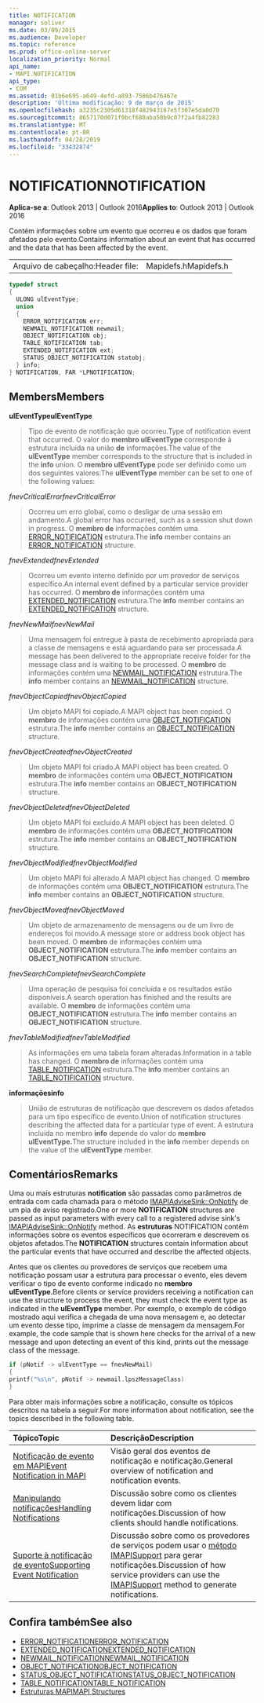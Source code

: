 ```yaml
---
title: NOTIFICATION
manager: soliver
ms.date: 03/09/2015
ms.audience: Developer
ms.topic: reference
ms.prod: office-online-server
localization_priority: Normal
api_name:
- MAPI.NOTIFICATION
api_type:
- COM
ms.assetid: 01b6e695-a649-4efd-a893-7586b476467e
description: 'Última modificação: 9 de março de 2015'
ms.openlocfilehash: a3235c2305d61318f482943167e5f307e5da0d70
ms.sourcegitcommit: 8657170d071f9bcf680aba50b9c07f2a4fb82283
ms.translationtype: MT
ms.contentlocale: pt-BR
ms.lasthandoff: 04/28/2019
ms.locfileid: "33432874"
---
```

# <a name="notification"></a><span data-ttu-id="c0be9-103">NOTIFICATION</span><span class="sxs-lookup"><span data-stu-id="c0be9-103">NOTIFICATION</span></span>
 
<span data-ttu-id="c0be9-104">**Aplica-se a**: Outlook 2013 | Outlook 2016</span><span class="sxs-lookup"><span data-stu-id="c0be9-104">**Applies to**: Outlook 2013 | Outlook 2016</span></span> 
  
<span data-ttu-id="c0be9-105">Contém informações sobre um evento que ocorreu e os dados que foram afetados pelo evento.</span><span class="sxs-lookup"><span data-stu-id="c0be9-105">Contains information about an event that has occurred and the data that has been affected by the event.</span></span>
  
|||
|:-----|:-----|
|<span data-ttu-id="c0be9-106">Arquivo de cabeçalho:</span><span class="sxs-lookup"><span data-stu-id="c0be9-106">Header file:</span></span>  <br/> |<span data-ttu-id="c0be9-107">Mapidefs.h</span><span class="sxs-lookup"><span data-stu-id="c0be9-107">Mapidefs.h</span></span>  <br/> |
   
```cpp
typedef struct
{
  ULONG ulEventType;
  union
  {
    ERROR_NOTIFICATION err;
    NEWMAIL_NOTIFICATION newmail;
    OBJECT_NOTIFICATION obj;
    TABLE_NOTIFICATION tab;
    EXTENDED_NOTIFICATION ext;
    STATUS_OBJECT_NOTIFICATION statobj;
  } info;
} NOTIFICATION, FAR *LPNOTIFICATION;

```

## <a name="members"></a><span data-ttu-id="c0be9-108">Members</span><span class="sxs-lookup"><span data-stu-id="c0be9-108">Members</span></span>

<span data-ttu-id="c0be9-109">**ulEventType**</span><span class="sxs-lookup"><span data-stu-id="c0be9-109">**ulEventType**</span></span>
  
> <span data-ttu-id="c0be9-110">Tipo de evento de notificação que ocorreu.</span><span class="sxs-lookup"><span data-stu-id="c0be9-110">Type of notification event that occurred.</span></span> <span data-ttu-id="c0be9-111">O valor do **membro ulEventType** corresponde à estrutura incluída na união **de** informações.</span><span class="sxs-lookup"><span data-stu-id="c0be9-111">The value of the **ulEventType** member corresponds to the structure that is included in the **info** union.</span></span> <span data-ttu-id="c0be9-112">O **membro ulEventType** pode ser definido como um dos seguintes valores:</span><span class="sxs-lookup"><span data-stu-id="c0be9-112">The **ulEventType** member can be set to one of the following values:</span></span> 
    
 <span data-ttu-id="c0be9-113">_fnevCriticalError_</span><span class="sxs-lookup"><span data-stu-id="c0be9-113">_fnevCriticalError_</span></span>
  
> <span data-ttu-id="c0be9-114">Ocorreu um erro global, como o desligar de uma sessão em andamento.</span><span class="sxs-lookup"><span data-stu-id="c0be9-114">A global error has occurred, such as a session shut down in progress.</span></span> <span data-ttu-id="c0be9-115">O **membro de** informações contém uma [ERROR_NOTIFICATION](error_notification.md) estrutura.</span><span class="sxs-lookup"><span data-stu-id="c0be9-115">The **info** member contains an [ERROR_NOTIFICATION](error_notification.md) structure.</span></span> 
    
 <span data-ttu-id="c0be9-116">_fnevExtended_</span><span class="sxs-lookup"><span data-stu-id="c0be9-116">_fnevExtended_</span></span>
  
> <span data-ttu-id="c0be9-117">Ocorreu um evento interno definido por um provedor de serviços específico.</span><span class="sxs-lookup"><span data-stu-id="c0be9-117">An internal event defined by a particular service provider has occurred.</span></span> <span data-ttu-id="c0be9-118">O **membro de** informações contém uma [EXTENDED_NOTIFICATION](extended_notification.md) estrutura.</span><span class="sxs-lookup"><span data-stu-id="c0be9-118">The **info** member contains an [EXTENDED_NOTIFICATION](extended_notification.md) structure.</span></span> 
    
 <span data-ttu-id="c0be9-119">_fnevNewMail_</span><span class="sxs-lookup"><span data-stu-id="c0be9-119">_fnevNewMail_</span></span>
  
> <span data-ttu-id="c0be9-120">Uma mensagem foi entregue à pasta de recebimento apropriada para a classe de mensagens e está aguardando para ser processada.</span><span class="sxs-lookup"><span data-stu-id="c0be9-120">A message has been delivered to the appropriate receive folder for the message class and is waiting to be processed.</span></span> <span data-ttu-id="c0be9-121">O **membro** de informações contém uma [NEWMAIL_NOTIFICATION](newmail_notification.md) estrutura.</span><span class="sxs-lookup"><span data-stu-id="c0be9-121">The **info** member contains an [NEWMAIL_NOTIFICATION](newmail_notification.md) structure.</span></span> 
    
 <span data-ttu-id="c0be9-122">_fnevObjectCopied_</span><span class="sxs-lookup"><span data-stu-id="c0be9-122">_fnevObjectCopied_</span></span>
  
> <span data-ttu-id="c0be9-123">Um objeto MAPI foi copiado.</span><span class="sxs-lookup"><span data-stu-id="c0be9-123">A MAPI object has been copied.</span></span> <span data-ttu-id="c0be9-124">O **membro** de informações contém uma [OBJECT_NOTIFICATION](object_notification.md) estrutura.</span><span class="sxs-lookup"><span data-stu-id="c0be9-124">The **info** member contains an [OBJECT_NOTIFICATION](object_notification.md) structure.</span></span> 
    
 <span data-ttu-id="c0be9-125">_fnevObjectCreated_</span><span class="sxs-lookup"><span data-stu-id="c0be9-125">_fnevObjectCreated_</span></span>
  
> <span data-ttu-id="c0be9-126">Um objeto MAPI foi criado.</span><span class="sxs-lookup"><span data-stu-id="c0be9-126">A MAPI object has been created.</span></span> <span data-ttu-id="c0be9-127">O **membro** de informações contém uma **OBJECT_NOTIFICATION** estrutura.</span><span class="sxs-lookup"><span data-stu-id="c0be9-127">The **info** member contains an **OBJECT_NOTIFICATION** structure.</span></span> 
    
 <span data-ttu-id="c0be9-128">_fnevObjectDeleted_</span><span class="sxs-lookup"><span data-stu-id="c0be9-128">_fnevObjectDeleted_</span></span>
  
> <span data-ttu-id="c0be9-129">Um objeto MAPI foi excluído.</span><span class="sxs-lookup"><span data-stu-id="c0be9-129">A MAPI object has been deleted.</span></span> <span data-ttu-id="c0be9-130">O **membro** de informações contém uma **OBJECT_NOTIFICATION** estrutura.</span><span class="sxs-lookup"><span data-stu-id="c0be9-130">The **info** member contains an **OBJECT_NOTIFICATION** structure.</span></span> 
    
 <span data-ttu-id="c0be9-131">_fnevObjectModified_</span><span class="sxs-lookup"><span data-stu-id="c0be9-131">_fnevObjectModified_</span></span>
  
> <span data-ttu-id="c0be9-132">Um objeto MAPI foi alterado.</span><span class="sxs-lookup"><span data-stu-id="c0be9-132">A MAPI object has changed.</span></span> <span data-ttu-id="c0be9-133">O **membro** de informações contém uma **OBJECT_NOTIFICATION** estrutura.</span><span class="sxs-lookup"><span data-stu-id="c0be9-133">The **info** member contains an **OBJECT_NOTIFICATION** structure.</span></span> 
    
 <span data-ttu-id="c0be9-134">_fnevObjectMoved_</span><span class="sxs-lookup"><span data-stu-id="c0be9-134">_fnevObjectMoved_</span></span>
  
> <span data-ttu-id="c0be9-135">Um objeto de armazenamento de mensagens ou de um livro de endereços foi movido.</span><span class="sxs-lookup"><span data-stu-id="c0be9-135">A message store or address book object has been moved.</span></span> <span data-ttu-id="c0be9-136">O **membro** de informações contém uma **OBJECT_NOTIFICATION** estrutura.</span><span class="sxs-lookup"><span data-stu-id="c0be9-136">The **info** member contains an **OBJECT_NOTIFICATION** structure.</span></span> 
    
 <span data-ttu-id="c0be9-137">_fnevSearchComplete_</span><span class="sxs-lookup"><span data-stu-id="c0be9-137">_fnevSearchComplete_</span></span>
  
> <span data-ttu-id="c0be9-138">Uma operação de pesquisa foi concluída e os resultados estão disponíveis.</span><span class="sxs-lookup"><span data-stu-id="c0be9-138">A search operation has finished and the results are available.</span></span> <span data-ttu-id="c0be9-139">O **membro** de informações contém uma **OBJECT_NOTIFICATION** estrutura.</span><span class="sxs-lookup"><span data-stu-id="c0be9-139">The **info** member contains an **OBJECT_NOTIFICATION** structure.</span></span> 
    
 <span data-ttu-id="c0be9-140">_fnevTableModified_</span><span class="sxs-lookup"><span data-stu-id="c0be9-140">_fnevTableModified_</span></span>
  
> <span data-ttu-id="c0be9-141">As informações em uma tabela foram alteradas.</span><span class="sxs-lookup"><span data-stu-id="c0be9-141">Information in a table has changed.</span></span> <span data-ttu-id="c0be9-142">O **membro de** informações contém uma [TABLE_NOTIFICATION](table_notification.md) estrutura.</span><span class="sxs-lookup"><span data-stu-id="c0be9-142">The **info** member contains an [TABLE_NOTIFICATION](table_notification.md) structure.</span></span> 
    
<span data-ttu-id="c0be9-143">**informações**</span><span class="sxs-lookup"><span data-stu-id="c0be9-143">**info**</span></span>
  
> <span data-ttu-id="c0be9-144">União de estruturas de notificação que descrevem os dados afetados para um tipo específico de evento.</span><span class="sxs-lookup"><span data-stu-id="c0be9-144">Union of notification structures describing the affected data for a particular type of event.</span></span> <span data-ttu-id="c0be9-145">A estrutura incluída no membro **info** depende do valor do **membro ulEventType.**</span><span class="sxs-lookup"><span data-stu-id="c0be9-145">The structure included in the **info** member depends on the value of the **ulEventType** member.</span></span> 
    
## <a name="remarks"></a><span data-ttu-id="c0be9-146">Comentários</span><span class="sxs-lookup"><span data-stu-id="c0be9-146">Remarks</span></span>

<span data-ttu-id="c0be9-147">Uma ou mais estruturas **notification** são passadas como parâmetros de entrada com cada chamada para o método [IMAPIAdviseSink::OnNotify](imapiadvisesink-onnotify.md) de um pia de aviso registrado.</span><span class="sxs-lookup"><span data-stu-id="c0be9-147">One or more **NOTIFICATION** structures are passed as input parameters with every call to a registered advise sink's [IMAPIAdviseSink::OnNotify](imapiadvisesink-onnotify.md) method.</span></span> <span data-ttu-id="c0be9-148">As **estruturas** NOTIFICATION contêm informações sobre os eventos específicos que ocorreram e descrevem os objetos afetados.</span><span class="sxs-lookup"><span data-stu-id="c0be9-148">The **NOTIFICATION** structures contain information about the particular events that have occurred and describe the affected objects.</span></span> 
  
<span data-ttu-id="c0be9-149">Antes que os clientes ou provedores de serviços que recebem uma notificação possam usar a estrutura para processar o evento, eles devem verificar o tipo de evento conforme indicado no **membro ulEventType.**</span><span class="sxs-lookup"><span data-stu-id="c0be9-149">Before clients or service providers receiving a notification can use the structure to process the event, they must check the event type as indicated in the **ulEventType** member.</span></span> <span data-ttu-id="c0be9-150">Por exemplo, o exemplo de código mostrado aqui verifica a chegada de uma nova mensagem e, ao detectar um evento desse tipo, imprime a classe de mensagem da mensagem.</span><span class="sxs-lookup"><span data-stu-id="c0be9-150">For example, the code sample that is shown here checks for the arrival of a new message and upon detecting an event of this kind, prints out the message class of the message.</span></span> 
  
```cpp
if (pNotif -> ulEventType == fnevNewMail)
{
printf("%s\n", pNotif -> newmail.lpszMessageClass)
}

```

<span data-ttu-id="c0be9-151">Para obter mais informações sobre a notificação, consulte os tópicos descritos na tabela a seguir.</span><span class="sxs-lookup"><span data-stu-id="c0be9-151">For more information about notification, see the topics described in the following table.</span></span>
  
|<span data-ttu-id="c0be9-152">**Tópico**</span><span class="sxs-lookup"><span data-stu-id="c0be9-152">**Topic**</span></span>|<span data-ttu-id="c0be9-153">**Descrição**</span><span class="sxs-lookup"><span data-stu-id="c0be9-153">**Description**</span></span>|
|:-----|:-----|
|[<span data-ttu-id="c0be9-154">Notificação de evento em MAPI</span><span class="sxs-lookup"><span data-stu-id="c0be9-154">Event Notification in MAPI</span></span>](event-notification-in-mapi.md) <br/> |<span data-ttu-id="c0be9-155">Visão geral dos eventos de notificação e notificação.</span><span class="sxs-lookup"><span data-stu-id="c0be9-155">General overview of notification and notification events.</span></span>  <br/> |
|[<span data-ttu-id="c0be9-156">Manipulando notificações</span><span class="sxs-lookup"><span data-stu-id="c0be9-156">Handling Notifications</span></span>](handling-notifications.md) <br/> |<span data-ttu-id="c0be9-157">Discussão sobre como os clientes devem lidar com notificações.</span><span class="sxs-lookup"><span data-stu-id="c0be9-157">Discussion of how clients should handle notifications.</span></span>  <br/> |
|[<span data-ttu-id="c0be9-158">Suporte à notificação de evento</span><span class="sxs-lookup"><span data-stu-id="c0be9-158">Supporting Event Notification</span></span>](supporting-event-notification.md) <br/> |<span data-ttu-id="c0be9-159">Discussão sobre como os provedores de serviços podem usar o [método IMAPISupport](imapisupportiunknown.md) para gerar notificações.</span><span class="sxs-lookup"><span data-stu-id="c0be9-159">Discussion of how service providers can use the [IMAPISupport](imapisupportiunknown.md) method to generate notifications.</span></span>  <br/> |
   
## <a name="see-also"></a><span data-ttu-id="c0be9-160">Confira também</span><span class="sxs-lookup"><span data-stu-id="c0be9-160">See also</span></span>


- [<span data-ttu-id="c0be9-161">ERROR_NOTIFICATION</span><span class="sxs-lookup"><span data-stu-id="c0be9-161">ERROR_NOTIFICATION</span></span>](error_notification.md)  
- [<span data-ttu-id="c0be9-162">EXTENDED_NOTIFICATION</span><span class="sxs-lookup"><span data-stu-id="c0be9-162">EXTENDED_NOTIFICATION</span></span>](extended_notification.md)  
- [<span data-ttu-id="c0be9-163">NEWMAIL_NOTIFICATION</span><span class="sxs-lookup"><span data-stu-id="c0be9-163">NEWMAIL_NOTIFICATION</span></span>](newmail_notification.md)  
- [<span data-ttu-id="c0be9-164">OBJECT_NOTIFICATION</span><span class="sxs-lookup"><span data-stu-id="c0be9-164">OBJECT_NOTIFICATION</span></span>](object_notification.md)  
- [<span data-ttu-id="c0be9-165">STATUS_OBJECT_NOTIFICATION</span><span class="sxs-lookup"><span data-stu-id="c0be9-165">STATUS_OBJECT_NOTIFICATION</span></span>](status_object_notification.md)  
- [<span data-ttu-id="c0be9-166">TABLE_NOTIFICATION</span><span class="sxs-lookup"><span data-stu-id="c0be9-166">TABLE_NOTIFICATION</span></span>](table_notification.md)
- [<span data-ttu-id="c0be9-167">Estruturas MAPI</span><span class="sxs-lookup"><span data-stu-id="c0be9-167">MAPI Structures</span></span>](mapi-structures.md)

